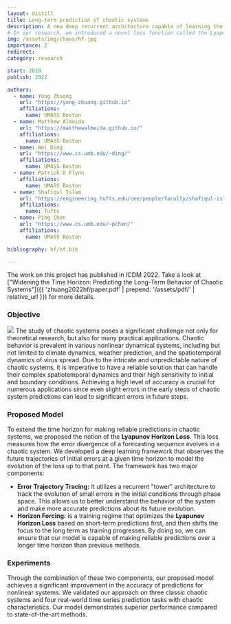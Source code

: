 ```yaml
---
layout: distill
title: Long-term prediction of chaotic systems
description: A new deep recurrent architecture capable of learning the state evolution of various chaotic dynamical systems, substantially extending the prediction horizon.
# In our research, we introduced a novel loss function called the Lyapunov Horizon loss, which is capable of measuring the error divergence of a forecasting sequence as it evolves in a chaotic system. To enable this, we developed new deep recurrent architectures that could learn the state evolution of various chaotic dynamical systems to substantially extend the prediction horizon. Our approach has the potential to improve the accuracy and reliability of chaotic system predictions.
img: /assets/img/chaos/hf.jpg
importance: 2
redirect:   
category: research

start: 2019
publish: 2022

authors:
  - name: Yong Zhuang
    url: "https://yong-zhuang.github.io"
    affiliations:
      name: UMASS Boston
  - name: Matthew Almeida
    url: "https://matthewalmeida.github.io/"
    affiliations:
      name: UMASS Boston
  - name: Wei Ding
    url: "https://www.cs.umb.edu/~ding/"
    affiliations:
      name: UMASS Boston
  - name: Patrick D Flynn
    affiliations:
      name: UMASS Boston
  - name: Shafiqul Islam  
    url: "https://engineering.tufts.edu/cee/people/faculty/shafiqul-islam"
    affiliations:
      name: Tufts
  - name: Ping Chen  
    url: "https://www.cs.umb.edu/~pchen/"
    affiliations:
      name: UMASS Boston

bibliography: hf/hf.bib

---
```

The work on this project has published in ICDM 2022. Take a look at ["Widening the Time Horizon: Predicting the Long-Term Behavior of Chaotic Systems"]({{ 'zhuang2022hf/paper.pdf' | prepend: '/assets/pdf/' | relative_url }}) for more details.
### Objective
<img class="float-right w-50" src="{{ page.img | relative_url }}"/>
The study of chaotic systems poses a significant challenge not only for theoretical research, but also for many practical applications. Chaotic behavior is prevalent in various nonlinear dynamical systems, including but not limited to climate dynamics, weather prediction, and the spatiotemporal dynamics of virus spread. Due to the intricate and unpredictable nature of chaotic systems, it is imperative to have a reliable solution that can handle their complex spatiotemporal dynamics and their high sensitivity to initial and boundary conditions. Achieving a high level of accuracy is crucial for numerous applications since even slight errors in the early steps of chaotic system predictions can lead to significant errors in future steps.

### Proposed Model
To extend the time horizon for making reliable predictions in chaotic systems, we proposed the notion of the **Lyapunov Horizon Loss**. This loss measures how the error divergence of a forecasting sequence evolves in a chaotic system. We developed a deep learning framework that observes the future trajectories of initial errors at a given time horizon to model the evolution of the loss up to that point. The framework has two major components:
- **Error Trajectory Tracing:** It utilizes a recurrent "tower" architecture to track the evolution of small errors in the initial conditions through phase space. This allows us to better understand the behavior of the system and make more accurate predictions about its future evolution.
- **Horizon Forcing:** is a training regime that optimizes the **Lyapunov Horizon Loss** based on short-term predictions first, and then shifts the focus to the long term as training progresses. By doing so, we can ensure that our model is capable of making reliable predictions over a longer time horizon than previous methods.

### Experiments
Through the combination of these two components, our proposed model achieves a significant improvement in the accuracy of predictions for nonlinear systems. We validated our approach on three classic chaotic systems and four real-world time series prediction tasks with chaotic characteristics. Our model demonstrates superior performance compared to state-of-the-art methods.
